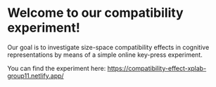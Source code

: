# Welcome to our compatibility experiment!

Our goal is to investigate size-space compatibility effects in cognitive representations by means of a simple online key-press experiment.

You can find the experiment here: https://compatibility-effect-xplab-group11.netlify.app/
         

